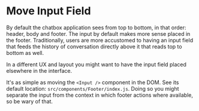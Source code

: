 # Move Input Field

By default the chatbox application sees from top to bottom, in that order:
header, body and footer. The input by default makes more sense placed in the
footer. Traditionally, users are more accustomed to having an input field that
feeds the history of conversation directly above it that reads top to bottom as
well.

In a different UX and layout you might want to have the input field placed
elsewhere in the interface.

It's as simple as moving the `<Input />` component in the DOM. See its default
location: `src/components/Footer/index.js`. Doing so you might separate the
input from the context in which footer actions where available, so be wary of
that.
